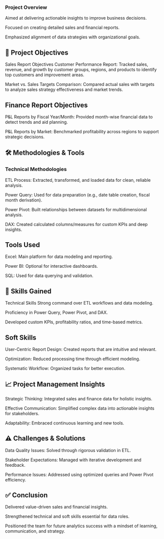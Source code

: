### Project Overview
Aimed at delivering actionable insights to improve business decisions.

Focused on creating detailed sales and financial reports.

Emphasized alignment of data strategies with organizational goals.

## 🎯 Project Objectives
Sales Report Objectives
Customer Performance Report: Tracked sales, revenue, and growth by customer groups, regions, and products to identify top customers and improvement areas.

Market vs. Sales Targets Comparison: Compared actual sales with targets to analyze sales strategy effectiveness and market trends.

## Finance Report Objectives
P&L Reports by Fiscal Year/Month: Provided month-wise financial data to detect trends and aid planning.

P&L Reports by Market: Benchmarked profitability across regions to support strategic decisions.

## 🛠 Methodologies & Tools
### Technical Methodologies
ETL Process: Extracted, transformed, and loaded data for clean, reliable analysis.

Power Query: Used for data preparation (e.g., date table creation, fiscal month derivation).

Power Pivot: Built relationships between datasets for multidimensional analysis.

DAX: Created calculated columns/measures for custom KPIs and deep insights.

## Tools Used
Excel: Main platform for data modeling and reporting.

Power BI: Optional for interactive dashboards.

SQL: Used for data querying and validation.

## 🧠 Skills Gained
Technical Skills
Strong command over ETL workflows and data modeling.

Proficiency in Power Query, Power Pivot, and DAX.

Developed custom KPIs, profitability ratios, and time-based metrics.

## Soft Skills
User-Centric Report Design: Created reports that are intuitive and relevant.

Optimization: Reduced processing time through efficient modeling.

Systematic Workflow: Organized tasks for better execution.

## 📈 Project Management Insights
Strategic Thinking: Integrated sales and finance data for holistic insights.

Effective Communication: Simplified complex data into actionable insights for stakeholders.

Adaptability: Embraced continuous learning and new tools.

## ⚠️ Challenges & Solutions
Data Quality Issues: Solved through rigorous validation in ETL.

Stakeholder Expectations: Managed with iterative development and feedback.

Performance Issues: Addressed using optimized queries and Power Pivot efficiency.

## ✅ Conclusion
Delivered value-driven sales and financial insights.

Strengthened technical and soft skills essential for data roles.

Positioned the team for future analytics success with a mindset of learning, communication, and strategy.

